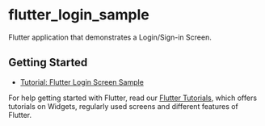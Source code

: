 # flutter_login_sample

Flutter application that demonstrates a Login/Sign-in Screen.

## Getting Started

- [Tutorial: Flutter Login Screen Sample](https://www.tutorialkart.com/flutter/flutter-login-screen/)

For help getting started with Flutter, read our
[Flutter Tutorials](https://www.tutorialkart.com/flutter/), which offers tutorials on Widgets, regularly used screens and different features of Flutter.
